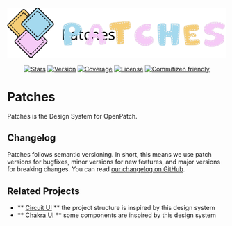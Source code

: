 <div align="center">

[![Patches Logo](.storybook/public/patches_title.svg)](https://github.com/openpatch/patches)

[![Stars](https://img.shields.io/github/stars/openpatch/patches?style=social)](https://github.com/openpatch/patches/) [![Version](https://img.shields.io/npm/v/@openpatch/patches)](https://www.npmjs.com/package/@openpatch/patches) [![Coverage](https://img.shields.io/codecov/c/github/openpatch/patches)](https://codecov.io/gh/openpatch/patches) [![License](https://img.shields.io/github/license/openpatch/patches)](https://github.com/openpatch/patches/blob/main/LICENSE) [![Commitizen friendly](https://img.shields.io/badge/commitizen-friendly-brightgreen.svg)](http://commitizen.github.io/cz-cli/)

</div>

# Patches

Patches is the Design System for OpenPatch.

## Changelog

Patches follows semantic versioning. In short, this means we use patch
versions for bugfixes, minor versions for new features, and major versions
for breaking changes. You can read [our changelog on
GitHub](https://github.com/openpatch/patches/releases).

## Related Projects

- ** [Circuit UI](https://github.com/sumup-oss/circuit-ui/) ** the project structure is inspired by this design system
- ** [Chakra UI](https://chakra-ui.com) ** some components are inspired by this design system
